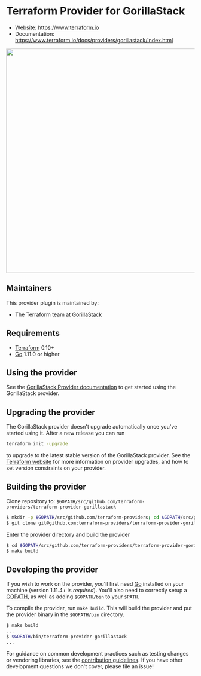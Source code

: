 Terraform Provider for GorillaStack
==================

- Website: https://www.terraform.io
- Documentation: https://www.terraform.io/docs/providers/gorillastack/index.html
<img src="https://cdn.rawgit.com/hashicorp/terraform-website/master/content/source/assets/images/logo-hashicorp.svg" width="600px">

Maintainers
-----------

This provider plugin is maintained by:

* The Terraform team at [GorillaStack](https://www.gorillastack.com/)

Requirements
------------

-	[Terraform](https://www.terraform.io/downloads.html) 0.10+
-	[Go](https://golang.org/doc/install) 1.11.0 or higher


Using the provider
----------------------

See the [GorillaStack Provider documentation](https://www.terraform.io/docs/providers/gorillastack/index.html) to get started using the GorillaStack provider.


Upgrading the provider
----------------------

The GorillaStack provider doesn't upgrade automatically once you've started using it. After a new release you can run 

```bash
terraform init -upgrade
```

to upgrade to the latest stable version of the GorillaStack provider. See the [Terraform website](https://www.terraform.io/docs/configuration/providers.html#provider-versions)
for more information on provider upgrades, and how to set version constraints on your provider.

Building the provider
---------------------

Clone repository to: `$GOPATH/src/github.com/terraform-providers/terraform-provider-gorillastack`

```sh
$ mkdir -p $GOPATH/src/github.com/terraform-providers; cd $GOPATH/src/github.com/terraform-providers
$ git clone git@github.com:terraform-providers/terraform-provider-gorillastack
```

Enter the provider directory and build the provider

```sh
$ cd $GOPATH/src/github.com/terraform-providers/terraform-provider-gorillastack
$ make build
```

Developing the provider
---------------------------

If you wish to work on the provider, you'll first need [Go](http://www.golang.org) installed on your machine (version 1.11.4+ is *required*). You'll also need to correctly setup a [GOPATH](http://golang.org/doc/code.html#GOPATH), as well as adding `$GOPATH/bin` to your `$PATH`.

To compile the provider, run `make build`. This will build the provider and put the provider binary in the `$GOPATH/bin` directory.

```sh
$ make build
...
$ $GOPATH/bin/terraform-provider-gorillastack
...
```

For guidance on common development practices such as testing changes or vendoring libraries, see the [contribution guidelines](https://github.com/terraform-providers/terraform-provider-gorillastack/blob/master/.github/CONTRIBUTING.md). If you have other development questions we don't cover, please file an issue!
